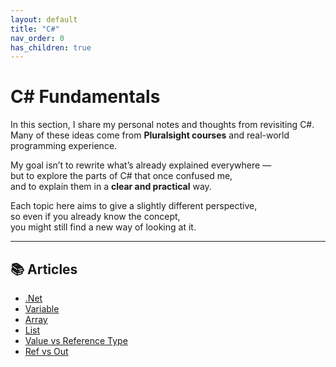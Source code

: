 ```yaml
---
layout: default
title: "C#"
nav_order: 0
has_children: true
---
```


# C# Fundamentals

In this section, I share my personal notes and thoughts from revisiting C#.  
Many of these ideas come from **Pluralsight courses** and real-world programming experience.  

My goal isn’t to rewrite what’s already explained everywhere —  
but to explore the parts of C# that once confused me,  
and to explain them in a **clear and practical** way.

Each topic here aims to give a slightly different perspective,  
so even if you already know the concept,  
you might still find a new way of looking at it.  

---

## 📚 Articles
- [.Net](net.md)
- [Variable](variable.md)
- [Array](array.md)
- [List](list.md)
- [Value vs Reference Type](value-vs-reference.md)
- [Ref vs Out](ref-vs-out.md)
